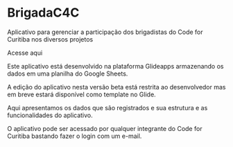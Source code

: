 # BrigadaC4C

Aplicativo para gerenciar a participação dos brigadistas do Code for Curitiba nos diversos projetos

Acesse aqui

Este aplicativo está desenvolvido na plataforma Glideapps armazenando os dados em uma planilha do
Google Sheets.

A edição do aplicativo nesta versão beta está restrita ao desenvolvedor mas em breve estará
disponível como template no Glide.

Aqui apresentamos os dados que são registrados e sua estrutura e as funcionalidades do aplicativo.

O aplicativo pode ser acessado por qualquer integrante do Code for Curitiba bastando fazer o
login com um e-mail.
